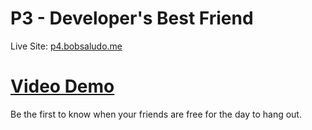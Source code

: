 # P3 - Developer's Best Friend

Live Site: [p4.bobsaludo.me](http://p4.bobsaludo.me)

# [Video Demo](https://youtu.be/WVyLpgiDcTU)

Be the first to know when your friends are free for the day to hang out.